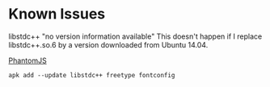 
Known Issues
============

libstdc++ "no version information available"
This doesn't happen if I replace libstdc++.so.6 by a version downloaded from Ubuntu 14.04.


[PhantomJS](https://bugs.alpinelinux.org/issues/4903)

```
apk add --update libstdc++ freetype fontconfig
```

